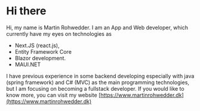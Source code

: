 # Hi there

Hi, my name is Martin Rohwedder. I am an App and Web developer, which currently have my eyes on technologies as 
- Next.JS (react.js), 
- Entity Framework Core
- Blazor development.
- MAUI.NET

I have previous experience in some backend developing especially with java (spring framework) and C# (MVC) as the main programming technologies, but I am focusing on becoming a fullstack developer. If you would like to know more, you can visit my website [https://www.martinrohwedder.dk](https://www.martinrohwedder.dk)
